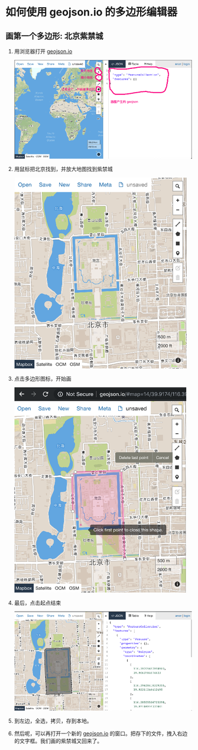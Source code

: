 # 如何使用 geojson.io 的多边形编辑器

## 画第一个多边形: 北京紫禁城

1. 用浏览器打开 [geojson.io](http://geojson.io)

    ![geojson](../image/geojson.png)

1. 用鼠标把北京找到，并放大地图找到紫禁城

    ![geojson-2](../image/geojson-2.png)

1. 点击多边形图标，开始画

    ![geojson-3](../image/geojson-3.png)

1. 最后，点击起点结束

    ![geojson-4](../image/geojson-4.png)

1. 到左边，全选，拷贝，存到本地。
1. 然后呢，可以再打开一个新的 [geojson.io](http://geojson.io) 的窗口。把存下的文件，拽入右边的文字框。我们画的紫禁城又回来了。